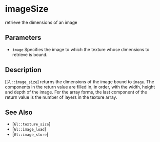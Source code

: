 # imageSize
retrieve the dimensions of an image

## Parameters
- `image`
  Specifies the image to which the texture whose dimensions to retrieve
  is bound.

## Description
[`Gl::image_size`] returns the dimensions of the image bound to
  `image`. The components in the return value are filled in, in order,
  with the width, height and depth of the image. For the array forms,
  the last component of the return value is the number of layers in the
  texture array.

## See Also
- [`Gl::texture_size`]
- [`Gl::image_load`]
- [`Gl::image_store`]
